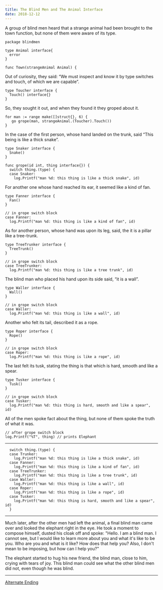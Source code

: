 ```yaml
---
title: The Blind Men and The Animal Interface
date: 2018-12-12
---
```


A group of blind men heard that a strange animal had been brought to the town function, but none of them were aware of its type.

```
package blindmen

type Animal interface{
  error
}

func Town(strangeAnimal Animal) {
```

Out of curiosity, they said: “We must inspect and know it by type switches and touch, of which we are capable”.

```
type Toucher interface {
  Touch() interface{}
}
```

So, they sought it out, and when they found it they groped about it.

```
for man := range make([]struct{}, 6) {
   go grope(man, strangeAnimal.(Toucher).Touch())
}
```

In the case of the first person, whose hand landed on the trunk, said “This being is like a thick snake”.

```
type Snaker interface {
  Snake()
}

func grope(id int, thing interface{}) {
  switch thing.(type) {
  case Snaker:
    log.Printf("man %d: this thing is like a thick snake", id)
```

For another one whose hand reached its ear, it seemed like a kind of fan.

```
type Fanner interface {
  Fan()
}

// in grope switch block
case Fanner:
  log.Printf("man %d: this thing is like a kind of fan", id)
```

As for another person, whose hand was upon its leg, said, the it is a pillar like a tree-trunk.

```
type TreeTrunker interface {
  TreeTrunk()
}

// in grope switch block
case TreeTrunker:
  log.Printf("man %d: this thing is like a tree trunk", id)
```

The blind man who placed his hand upon its side said, “it is a wall”.

```
type Waller interface {
  Wall()
}

// in grope switch block
case Waller:
  log.Printf("man %d: this thing is like a wall", id)
```

Another who felt its tail, described it as a rope.

```
type Roper interface {
  Rope()
}

// in grope switch block
case Roper:
  log.Printf("man %d: this thing is like a rope", id)
```

The last felt its tusk, stating the thing is that which is hard, smooth and like a spear.

```
type Tusker interface {
  Tusk()
}

// in grope switch block
case Tusker:
  log.Printf("man %d: this thing is hard, smooth and like a spear", id)
```

All of the men spoke fact about the thing, but none of them spoke the truth of what it was.

```
// after grope switch block
log.Printf("%T", thing) // prints Elephant
```

---

```
  switch thing.(type) {
  case Trunker:
    log.Printf("man %d: this thing is like a thick snake", id)
  case Fanner:
    log.Printf("man %d: this thing is like a kind of fan", id)
  case TreeTrunker:
    log.Printf("man %d: this thing is like a tree trunk", id)
  case Waller:
    log.Printf("man %d: this thing is like a wall", id)
  case Roper:
    log.Printf("man %d: this thing is like a rope", id)
  case Tusker:
    log.Printf("man %d: this thing is hard, smooth and like a spear", id)
  }
```

---

Much later, after the other men had left the animal, a final blind man came over and looked the elephant right in the eye. He took a moment to compose himself, dusted his cloak off and spoke: "Hello. I am a blind man. I cannot see, but I would like to learn more about you and what it's like to be you. Who are you and what is it like? How does that help you? Also, I don't mean to be imposing, but how can I help you?"

The elephant started to hug his new friend, the blind man, close to him, crying with tears of joy. This blind man could see what the other blind men did not, even though he was blind.

---

[Alternate Ending](https://write.as/7mrvks0tq3jnpfoe.md)
